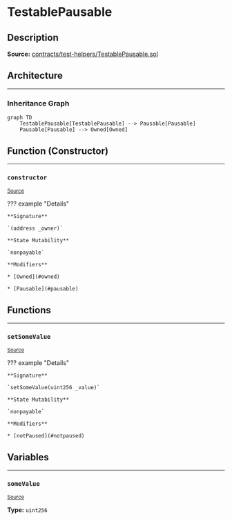 # TestablePausable

## Description


**Source:** [contracts/test-helpers/TestablePausable.sol](https://github.com/Synthetixio/synthetix/tree/develop/contracts/test-helpers/TestablePausable.sol)

## Architecture


---
### Inheritance Graph

```mermaid
graph TD
    TestablePausable[TestablePausable] --> Pausable[Pausable]
    Pausable[Pausable] --> Owned[Owned]
```

## Function (Constructor)


---
### `constructor`

<sub>[Source](https://github.com/Synthetixio/synthetix/tree/develop/contracts/test-helpers/TestablePausable.sol#L13)</sub>



??? example "Details"

    **Signature**

    `(address _owner)`

    **State Mutability**

    `nonpayable`

    **Modifiers**

    * [Owned](#owned)

    * [Pausable](#pausable)

## Functions


---
### `setSomeValue`

<sub>[Source](https://github.com/Synthetixio/synthetix/tree/develop/contracts/test-helpers/TestablePausable.sol#L15)</sub>



??? example "Details"

    **Signature**

    `setSomeValue(uint256 _value)`

    **State Mutability**

    `nonpayable`

    **Modifiers**

    * [notPaused](#notpaused)

## Variables


---
### `someValue`

<sub>[Source](https://github.com/Synthetixio/synthetix/tree/develop/contracts/test-helpers/TestablePausable.sol#L11)</sub>





**Type:** `uint256`

